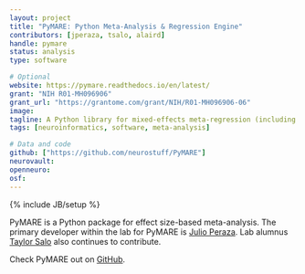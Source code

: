 ```yaml
---
layout: project
title: "PyMARE: Python Meta-Analysis & Regression Engine"
contributors: [jperaza, tsalo, alaird]
handle: pymare
status: analysis
type: software

# Optional
website: https://pymare.readthedocs.io/en/latest/
grant: "NIH R01-MH096906"
grant_url: "https://grantome.com/grant/NIH/R01-MH096906-06"
image:
tagline: A Python library for mixed-effects meta-regression (including meta-analysis).
tags: [neuroinformatics, software, meta-analysis]

# Data and code
github: ["https://github.com/neurostuff/PyMARE"]
neurovault:
openneuro:
osf:
---
```

{% include JB/setup %}

PyMARE is a Python package for effect size-based meta-analysis.
The primary developer within the lab for PyMARE is [Julio Peraza](/team/peraza-julio).
Lab alumnus [Taylor Salo](/team/salo-taylor) also continues to contribute.

Check PyMARE out on [GitHub](https://github.com/neurostuff/PyMARE).
